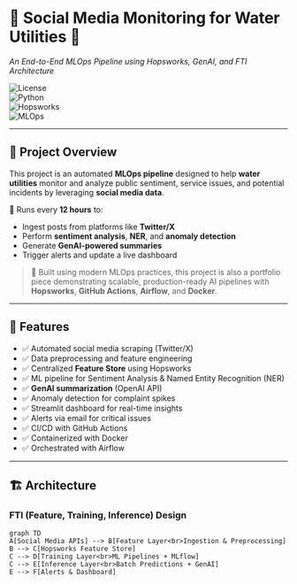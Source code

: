 # 🚰 Social Media Monitoring for Water Utilities 🌊  
*An End-to-End MLOps Pipeline using Hopsworks, GenAI, and FTI Architecture*

![License](https://img.shields.io/badge/Status-MVP%20In%20Progress-blue)  
![Python](https://img.shields.io/badge/Python-3.10+-blue.svg)  
![Hopsworks](https://img.shields.io/badge/Powered_by-Hopsworks-green)  
![MLOps](https://img.shields.io/badge/MLOps-End_to_End-orange)

---

## 📖 Project Overview
This project is an automated **MLOps pipeline** designed to help **water utilities** monitor and analyze public sentiment, service issues, and potential incidents by leveraging **social media data**.

🔹 Runs every **12 hours** to:
- Ingest posts from platforms like **Twitter/X**
- Perform **sentiment analysis**, **NER**, and **anomaly detection**
- Generate **GenAI-powered summaries**
- Trigger alerts and update a live dashboard

> 🎯 Built using modern MLOps practices, this project is also a portfolio piece demonstrating scalable, production-ready AI pipelines with **Hopsworks**, **GitHub Actions**, **Airflow**, and **Docker**.

---

## 🚀 Features
- ✅ Automated social media scraping (Twitter/X)
- ✅ Data preprocessing and feature engineering
- ✅ Centralized **Feature Store** using Hopsworks
- ✅ ML pipeline for Sentiment Analysis & Named Entity Recognition (NER)
- ✅ **GenAI summarization** (OpenAI API)
- ✅ Anomaly detection for complaint spikes
- ✅ Streamlit dashboard for real-time insights
- ✅ Alerts via email for critical issues
- ✅ CI/CD with GitHub Actions
- ✅ Containerized with Docker
- ✅ Orchestrated with Airflow

---

## 🏗️ Architecture

### FTI (Feature, Training, Inference) Design
```mermaid
graph TD
A[Social Media APIs] --> B[Feature Layer<br>Ingestion & Preprocessing]
B --> C[Hopsworks Feature Store]
C --> D[Training Layer<br>ML Pipelines + MLflow]
C --> E[Inference Layer<br>Batch Predictions + GenAI]
E --> F[Alerts & Dashboard]

